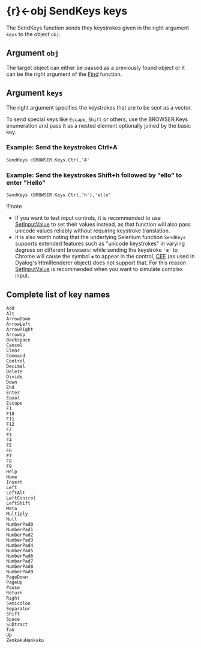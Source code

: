 # {r}←obj SendKeys keys

The SendKeys function sends they keystrokes given in the right argument `keys` to the object `obj`.

## Argument `obj`

The target object can either be passed as a previously found object or it can be the right argument of the [Find](Find.md) function.

## Argument `keys`

The right argument specifies the keystrokes that are to be sent as a vector.

To send special keys like `Escape`, `Shift` or others, use the BROWSER.Keys enumeration and pass it as a nested element optionally joined by the basic key.

<h3 class="example1">Example: Send the keystrokes Ctrl+A</h3>

`SendKeys ⊂BROWSER.Keys.Ctrl,'A'`

<h3 class="example2">Example: Send the keystrokes Shift+h followed by "ello" to enter "Hello"</h3>

`SendKeys (BROWSER.Keys.Ctrl,'h'),'ello'`

!!!note
   * If you want to test input controls, it is recommended to use [SetInputValue](browser-automation.md#setinputvalue) to set their values instead, as that function will also pass unicode values reliably without requiring keystroke translation.
   * It is also worth noting that the underlying Selenium function `SendKeys` supports extended features such as "unicode keystrokes" in varying degress on different browsers: while sending the keystroke `'≢'` to Chrome will cause the symbol `≢` to appear in the control, [CEF](terminology.md#cef---chromium-embedded-framework) (as used in Dyalog's HtmlRenderer object) does not support that. For this reason [SetInputValue](browser-automation.md#setinputvalue) is recommended when you want to simulate complex input.

## Complete list of key names

````
Add
Alt
ArrowDown
ArrowLeft
ArrowRight
ArrowUp
Backspace
Cancel
Clear
Command
Control
Decimal
Delete
Divide
Down
End
Enter
Equal
Escape
F1
F10
F11
F12
F2
F3
F4
F5
F6
F7
F8
F9
Help
Home
Insert
Left
LeftAlt
LeftControl
LeftShift
Meta
Multiply
Null
NumberPad0
NumberPad1
NumberPad2
NumberPad3
NumberPad4
NumberPad5
NumberPad6
NumberPad7
NumberPad8
NumberPad9
PageDown
PageUp
Pause
Return
Right
Semicolon
Separator
Shift
Space
Subtract
Tab
Up
ZenkakuHankaku
````
